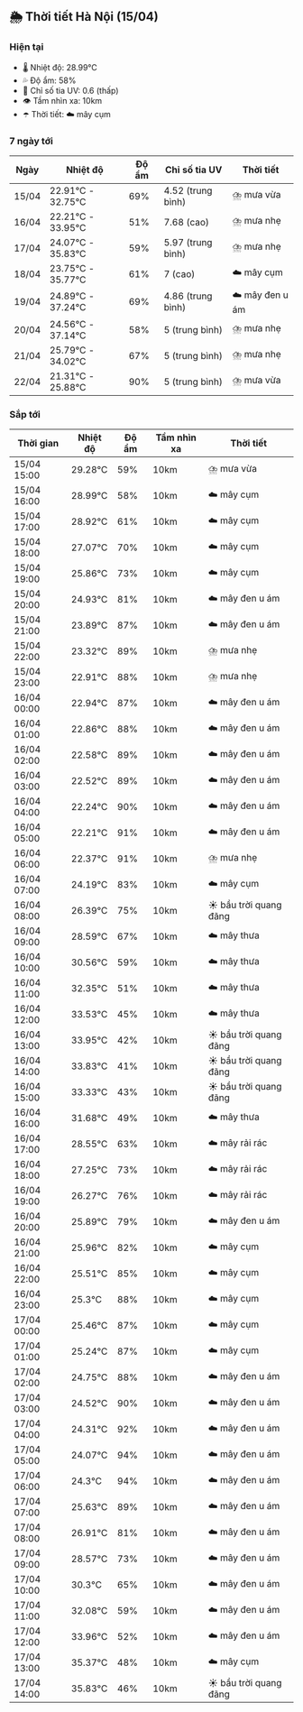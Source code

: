 ## 🌦️ Thời tiết Hà Nội (15/04)

### Hiện tại

- 🌡️ Nhiệt độ: 28.99℃
- 💦 Độ ẩm: 58%
- 🌟 Chỉ số tia UV: 0.6 (thấp)
- 👁️ Tầm nhìn xa: 10km
- ☂️ Thời tiết: ☁️ mây cụm

### 7 ngày tới

| Ngày | Nhiệt độ | Độ ẩm | Chỉ số tia UV | Thời tiết |
| --- | --- | --- | --- | --- |
| 15/04 | 22.91℃ - 32.75℃ | 69% | 4.52 (trung bình) | ⛈️ mưa vừa |
| 16/04 | 22.21℃ - 33.95℃ | 51% | 7.68 (cao) | ⛈️ mưa nhẹ |
| 17/04 | 24.07℃ - 35.83℃ | 59% | 5.97 (trung bình) | ⛈️ mưa nhẹ |
| 18/04 | 23.75℃ - 35.77℃ | 61% | 7 (cao) | ☁️ mây cụm |
| 19/04 | 24.89℃ - 37.24℃ | 69% | 4.86 (trung bình) | ☁️ mây đen u ám |
| 20/04 | 24.56℃ - 37.14℃ | 58% | 5 (trung bình) | ⛈️ mưa nhẹ |
| 21/04 | 25.79℃ - 34.02℃ | 67% | 5 (trung bình) | ⛈️ mưa nhẹ |
| 22/04 | 21.31℃ - 25.88℃ | 90% | 5 (trung bình) | ⛈️ mưa vừa |

### Sắp tới

| Thời gian | Nhiệt độ | Độ ẩm | Tầm nhìn xa | Thời tiết |
| --- | --- | --- | --- | --- |
| 15/04 15:00 | 29.28℃ | 59% | 10km | ⛈️ mưa vừa |
| 15/04 16:00 | 28.99℃ | 58% | 10km | ☁️ mây cụm |
| 15/04 17:00 | 28.92℃ | 61% | 10km | ☁️ mây cụm |
| 15/04 18:00 | 27.07℃ | 70% | 10km | ☁️ mây cụm |
| 15/04 19:00 | 25.86℃ | 73% | 10km | ☁️ mây cụm |
| 15/04 20:00 | 24.93℃ | 81% | 10km | ☁️ mây đen u ám |
| 15/04 21:00 | 23.89℃ | 87% | 10km | ☁️ mây đen u ám |
| 15/04 22:00 | 23.32℃ | 89% | 10km | ⛈️ mưa nhẹ |
| 15/04 23:00 | 22.91℃ | 88% | 10km | ⛈️ mưa nhẹ |
| 16/04 00:00 | 22.94℃ | 87% | 10km | ☁️ mây đen u ám |
| 16/04 01:00 | 22.86℃ | 88% | 10km | ☁️ mây đen u ám |
| 16/04 02:00 | 22.58℃ | 89% | 10km | ☁️ mây đen u ám |
| 16/04 03:00 | 22.52℃ | 89% | 10km | ☁️ mây đen u ám |
| 16/04 04:00 | 22.24℃ | 90% | 10km | ☁️ mây đen u ám |
| 16/04 05:00 | 22.21℃ | 91% | 10km | ☁️ mây đen u ám |
| 16/04 06:00 | 22.37℃ | 91% | 10km | ⛈️ mưa nhẹ |
| 16/04 07:00 | 24.19℃ | 83% | 10km | ☁️ mây cụm |
| 16/04 08:00 | 26.39℃ | 75% | 10km | ☀️ bầu trời quang đãng |
| 16/04 09:00 | 28.59℃ | 67% | 10km | ☁️ mây thưa |
| 16/04 10:00 | 30.56℃ | 59% | 10km | ☁️ mây thưa |
| 16/04 11:00 | 32.35℃ | 51% | 10km | ☁️ mây thưa |
| 16/04 12:00 | 33.53℃ | 45% | 10km | ☁️ mây thưa |
| 16/04 13:00 | 33.95℃ | 42% | 10km | ☀️ bầu trời quang đãng |
| 16/04 14:00 | 33.83℃ | 41% | 10km | ☀️ bầu trời quang đãng |
| 16/04 15:00 | 33.33℃ | 43% | 10km | ☀️ bầu trời quang đãng |
| 16/04 16:00 | 31.68℃ | 49% | 10km | ☁️ mây thưa |
| 16/04 17:00 | 28.55℃ | 63% | 10km | ☁️ mây rải rác |
| 16/04 18:00 | 27.25℃ | 73% | 10km | ☁️ mây rải rác |
| 16/04 19:00 | 26.27℃ | 76% | 10km | ☁️ mây rải rác |
| 16/04 20:00 | 25.89℃ | 79% | 10km | ☁️ mây đen u ám |
| 16/04 21:00 | 25.96℃ | 82% | 10km | ☁️ mây cụm |
| 16/04 22:00 | 25.51℃ | 85% | 10km | ☁️ mây cụm |
| 16/04 23:00 | 25.3℃ | 88% | 10km | ☁️ mây cụm |
| 17/04 00:00 | 25.46℃ | 87% | 10km | ☁️ mây cụm |
| 17/04 01:00 | 25.24℃ | 87% | 10km | ☁️ mây cụm |
| 17/04 02:00 | 24.75℃ | 88% | 10km | ☁️ mây đen u ám |
| 17/04 03:00 | 24.52℃ | 90% | 10km | ☁️ mây đen u ám |
| 17/04 04:00 | 24.31℃ | 92% | 10km | ☁️ mây đen u ám |
| 17/04 05:00 | 24.07℃ | 94% | 10km | ☁️ mây đen u ám |
| 17/04 06:00 | 24.3℃ | 94% | 10km | ☁️ mây đen u ám |
| 17/04 07:00 | 25.63℃ | 89% | 10km | ☁️ mây đen u ám |
| 17/04 08:00 | 26.91℃ | 81% | 10km | ☁️ mây đen u ám |
| 17/04 09:00 | 28.57℃ | 73% | 10km | ☁️ mây đen u ám |
| 17/04 10:00 | 30.3℃ | 65% | 10km | ☁️ mây đen u ám |
| 17/04 11:00 | 32.08℃ | 59% | 10km | ☁️ mây đen u ám |
| 17/04 12:00 | 33.96℃ | 52% | 10km | ☁️ mây đen u ám |
| 17/04 13:00 | 35.37℃ | 48% | 10km | ☁️ mây cụm |
| 17/04 14:00 | 35.83℃ | 46% | 10km | ☀️ bầu trời quang đãng |
